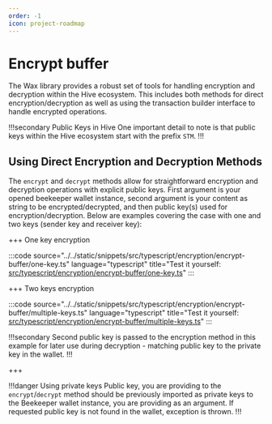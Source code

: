 ```yaml
---
order: -1
icon: project-roadmap
---
```


# Encrypt buffer

The Wax library provides a robust set of tools for handling encryption and decryption within the Hive ecosystem. This includes both methods for direct encryption/decryption as well as using the transaction builder interface to handle encrypted operations.

!!!secondary Public Keys in Hive
One important detail to note is that public keys within the Hive ecosystem start with the prefix `STM`.
!!!

## Using Direct Encryption and Decryption Methods

The `encrypt` and `decrypt` methods allow for straightforward encryption and decryption operations with explicit public keys. First argument is your opened beekeeper wallet instance, second argument is your content as string to be encrypted/decrypted, and then public key(s) used for encryption/decryption. Below are examples covering the case with one and two keys (sender key and receiver key):

+++ One key encryption

:::code source="../../static/snippets/src/typescript/encryption/encrypt-buffer/one-key.ts" language="typescript" title="Test it yourself: [src/typescript/encryption/encrypt-buffer/one-key.ts](https://stackblitz.com/github/mtyszczak/hive-docs-snippets?file=src%2Ftypescript%2Fencryption%2Fencrypt-buffer%2Fone-key.ts)" :::

+++ Two keys encryption

:::code source="../../static/snippets/src/typescript/encryption/encrypt-buffer/multiple-keys.ts" language="typescript" title="Test it yourself: [src/typescript/encryption/encrypt-buffer/multiple-keys.ts](https://stackblitz.com/github/mtyszczak/hive-docs-snippets?file=src%2Ftypescript%2Fencryption%2Fencrypt-buffer%2Fmultiple-keys.ts)" :::

!!!secondary
Second public key is passed to the encryption method in this example for later use during decryption - matching public key to the private key in the wallet.
!!!

+++

!!!danger Using private keys
Public key, you are providing to the `encrypt`/`decrypt` method should be previously imported as private keys to the Beekeeper wallet instance, you are providing as an argument. If requested public key is not found in the wallet, exception is thrown.
!!!
